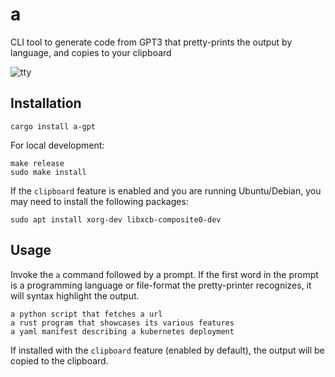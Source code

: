 # a

CLI tool to generate code from GPT3 that pretty-prints the output by language, and copies to your clipboard

![tty](https://user-images.githubusercontent.com/6937171/221947920-9cf8ed65-9ead-490b-a3c3-e606012ee8ce.gif)

## Installation 
```
cargo install a-gpt
```

For local development:
```
make release
sudo make install
```

If the `clipboard` feature is enabled and you are running Ubuntu/Debian, you may need to install the following packages:
```
sudo apt install xorg-dev libxcb-composite0-dev
```

## Usage
Invoke the `a` command followed by a prompt. If the first word in the prompt is a programming language or file-format the pretty-printer recognizes, it will syntax highlight the output.

```
a python script that fetches a url
a rust program that showcases its various features
a yaml manifest describing a kubernetes deployment

```

If installed with the `clipboard` feature (enabled by default), the output will be copied to the clipboard.

